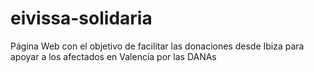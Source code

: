 # eivissa-solidaria
Página Web con el objetivo de facilitar las donaciones desde Ibiza para apoyar a los afectados en Valencia por las DANAs

